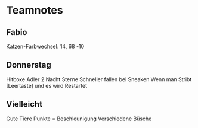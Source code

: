 # Teamnotes

## Fabio

Katzen-Farbwechsel:
14, 68 -10

## Donnerstag

Hitboxe Adler
2 Nacht Sterne
Schneller fallen bei Sneaken
Wenn man Stribt [Leertaste] und es wird Restartet

## Vielleicht

Gute Tiere
Punkte = Beschleunigung
Verschiedene Büsche
